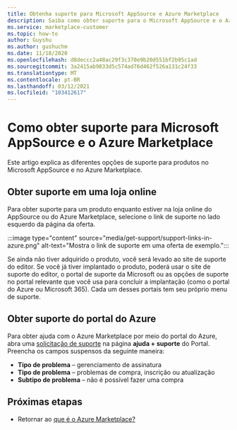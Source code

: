 ```yaml
---
title: Obtenha suporte para Microsoft AppSource e Azure Marketplace
description: Saiba como obter suporte para o Microsoft AppSource e o Azure Marketplace.
ms.service: marketplace-customer
ms.topic: how-to
author: Guyshu
ms.author: gushuchm
ms.date: 11/18/2020
ms.openlocfilehash: d8deccc2a48ac29f3c370e9b20d551bf2b95c1ad
ms.sourcegitcommit: 3a2415ab9833d5c574ad76d462f526a131c24f33
ms.translationtype: MT
ms.contentlocale: pt-BR
ms.lasthandoff: 03/12/2021
ms.locfileid: "103412617"
---
```

# <a name="how-to-get-support-for-microsoft-appsource-and-azure-marketplace"></a>Como obter suporte para Microsoft AppSource e o Azure Marketplace

Este artigo explica as diferentes opções de suporte para produtos no Microsoft AppSource e no Azure Marketplace. 

## <a name="get-support-in-an-online-store"></a>Obter suporte em uma loja online

Para obter suporte para um produto enquanto estiver na loja online do AppSource ou do Azure Marketplace, selecione o link de suporte no lado esquerdo da página da oferta. 

:::image type="content" source="media/get-support/support-links-in-azure.png" alt-text="Mostra o link de suporte em uma oferta de exemplo.":::

Se ainda não tiver adquirido o produto, você será levado ao site de suporte do editor. Se você já tiver implantado o produto, poderá usar o site de suporte do editor, o portal de suporte da Microsoft ou as opções de suporte no portal relevante que você usa para concluir a implantação (como o portal do Azure ou Microsoft 365). Cada um desses portais tem seu próprio menu de suporte.

## <a name="get-support-from-the-azure-portal"></a>Obter suporte do portal do Azure

Para obter ajuda com o Azure Marketplace por meio do portal do Azure, abra uma [solicitação de suporte](https://portal.azure.com/#blade/Microsoft_Azure_Support/HelpAndSupportBlade/newsupportrequest) na página **ajuda + suporte** do Portal. Preencha os campos suspensos da seguinte maneira:

- **Tipo de problema** – gerenciamento de assinatura
- **Tipo de problema** – problemas de compra, inscrição ou atualização
- **Subtipo de problema** – não é possível fazer uma compra

## <a name="next-steps"></a>Próximas etapas

- Retornar ao [que é o Azure Marketplace?](azure-marketplace-overview.md)
